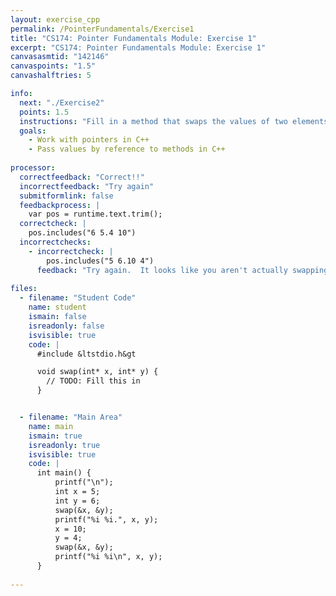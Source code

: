 ```yaml
---
layout: exercise_cpp
permalink: /PointerFundamentals/Exercise1
title: "CS174: Pointer Fundamentals Module: Exercise 1"
excerpt: "CS174: Pointer Fundamentals Module: Exercise 1"
canvasasmtid: "142146"
canvaspoints: "1.5"
canvashalftries: 5

info:
  next: "./Exercise2"
  points: 1.5
  instructions: "Fill in a method that swaps the values of two elements in memory, which is a very useful operation in sorting algorithms, as we will see later."
  goals:
    - Work with pointers in C++
    - Pass values by reference to methods in C++
    
processor:  
  correctfeedback: "Correct!!" 
  incorrectfeedback: "Try again"
  submitformlink: false
  feedbackprocess: | 
    var pos = runtime.text.trim();
  correctcheck: |
    pos.includes("6 5.4 10")
  incorrectchecks:
    - incorrectcheck: |
        pos.includes("5 6.10 4")
      feedback: "Try again.  It looks like you aren't actually swapping elements in memory."
 
files:
  - filename: "Student Code"
    name: student
    ismain: false
    isreadonly: false
    isvisible: true
    code: | 
      #include &ltstdio.h&gt

      void swap(int* x, int* y) {
        // TODO: Fill this in
      }


  - filename: "Main Area"
    name: main
    ismain: true
    isreadonly: true
    isvisible: true
    code: | 
      int main() {
          printf("\n");
          int x = 5;
          int y = 6;
          swap(&x, &y);
          printf("%i %i.", x, y);
          x = 10;
          y = 4;
          swap(&x, &y);
          printf("%i %i\n", x, y);
      }
        
---
```

